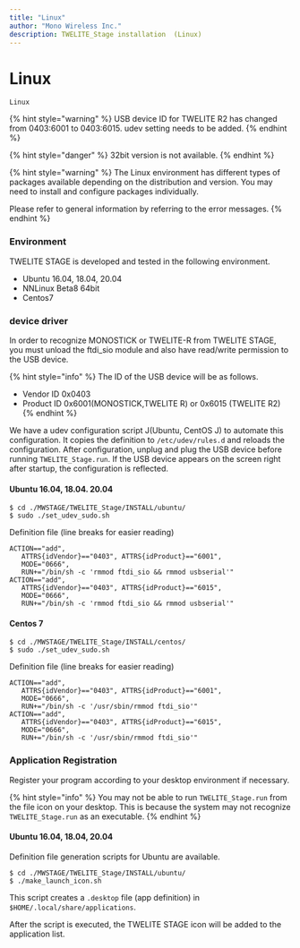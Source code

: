 ```yaml
---
title: "Linux"
author: "Mono Wireless Inc."
description: TWELITE_Stage installation  (Linux)
---
```


# Linux

`Linux`  

{% hint style="warning" %}
USB device ID for TWELITE R2 has changed from 0403:6001 to 0403:6015. udev setting needs to be added.
{% endhint %}

{% hint style="danger" %}
32bit version is not available.
{% endhint %}

{% hint style="warning" %}
The Linux environment has different types of packages available depending on the distribution and version. You may need to install and configure packages individually.

Please refer to general information by referring to the error messages.
{% endhint %}

### Environment

TWELITE STAGE is developed and tested in the following environment.

* Ubuntu 16.04, 18.04, 20.04
* NNLinux Beta8 64bit
* Centos7


### device driver

In order to recognize MONOSTICK or TWELITE-R from TWELITE STAGE, you must unload the ftdi\_sio module and also have read/write permission to the USB device.

{% hint style="info" %}
The ID of the USB device will be as follows.

* Vendor ID 0x0403
* Product ID 0x6001\(MONOSTICK,TWELITE R\) or 0x6015 \(TWELITE R2\) 
{% endhint %}

We have a udev configuration script Ј(Ubuntu, CentOS Ј) to automate this configuration. It copies the definition to `/etc/udev/rules.d` and reloads the configuration. After configuration, unplug and plug the USB device before running `TWELITE_Stage.run`. If the USB device appears on the screen right after startup, the configuration is reflected.


#### Ubuntu 16.04, 18.04. 20.04

```text
$ cd ./MWSTAGE/TWELITE_Stage/INSTALL/ubuntu/
$ sudo ./set_udev_sudo.sh
```

Definition file (line breaks for easier reading)

```text
ACTION=="add",
   ATTRS{idVendor}=="0403", ATTRS{idProduct}=="6001",
   MODE="0666",
   RUN+="/bin/sh -c 'rmmod ftdi_sio && rmmod usbserial'"
ACTION=="add",
   ATTRS{idVendor}=="0403", ATTRS{idProduct}=="6015",
   MODE="0666",
   RUN+="/bin/sh -c 'rmmod ftdi_sio && rmmod usbserial'"
```



#### Centos 7

```text
$ cd ./MWSTAGE/TWELITE_Stage/INSTALL/centos/
$ sudo ./set_udev_sudo.sh
```

Definition file (line breaks for easier reading)

```text
ACTION=="add",
   ATTRS{idVendor}=="0403", ATTRS{idProduct}=="6001",
   MODE="0666", 
   RUN+="/bin/sh -c '/usr/sbin/rmmod ftdi_sio'"
ACTION=="add",
   ATTRS{idVendor}=="0403", ATTRS{idProduct}=="6015",
   MODE="0666", 
   RUN+="/bin/sh -c '/usr/sbin/rmmod ftdi_sio'"
```



### Application Registration

Register your program according to your desktop environment if necessary.

{% hint style="info" %}
You may not be able to run `TWELITE_Stage.run` from the file icon on your desktop.
This is because the system may not recognize `TWELITE_Stage.run` as an executable.
{% endhint %}

#### Ubuntu 16.04, 18.04, 20.04

Definition file generation scripts for Ubuntu are available.

```text
$ cd ./MWSTAGE/TWELITE_Stage/INSTALL/ubuntu/
$ ./make_launch_icon.sh
```

This script creates a `.desktop` file (app definition) in `$HOME/.local/share/applications`.

After the script is executed, the TWELITE STAGE icon will be added to the application list.

